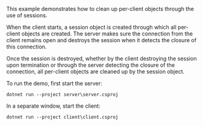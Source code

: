 This example demonstrates how to clean up per-client objects through
the use of sessions.

When the client starts, a session object is created through which all
per-client objects are created. The server makes sure the connection
from the client remains open and destroys the session when it detects
the closure of this connection.

Once the session is destroyed, whether by the client destroying the
session upon termination or through the server detecting the closure
of the connection, all per-client objects are cleaned up by the
session object.

To run the demo, first start the server:
```
dotnet run --project server\server.csproj
```
In a separate window, start the client:
```
dotnet run --project client\client.csproj
```
